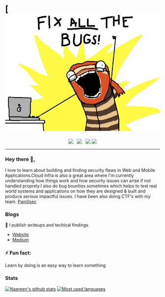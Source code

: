 # [![](https://raw.githubusercontent.com/streghstreek/streghstreek/main/fix.png)
<p align='center'>
<a href="https://andripwn.github.io"><img height="30" src="https://lh3.googleusercontent.com/ogw/ADGmqu-LIZ0cD-uJJFhG-Sa-c9GU1LVEvLgIiGOM9d6m-w=s83-c-mo"></a>&nbsp;&nbsp;
<a href="https://hackerone.com/stregh"><img height="30" src="https://pbs.twimg.com/profile_images/1278830625101733888/d0B5jW1O_400x400.png"></a>&nbsp;&nbsp;
<a href="https://twitter.com/pwn0sec"><img height="30" src="https://www.iotworldtoday.com/files/2017/04/twitter-logo-final-4.png"></a>
<a href="https://www.linkedin.com/in/andri-wahyudi-a3a250194/"><img height="30" src="https://cdn4.iconfinder.com/data/icons/social-messaging-ui-color-shapes-2-free/128/social-linkedin-circle-512.png"></a>
</p>

<hr> 

### Hey there 👋,

I love to learn about building and finding security flaws in Web and Mobile Applications.Cloud Infra is also a great area where I'm currently understanding how things work and how security issues can arise if not handled proprely.I also do bug bounties sometimes which helps to test real world systems and applications on how they are designed & built and produce serious impactful issues. I have been also doing CTF's with my team. 
[Pwn0sec](https://facebook.com/pwn0day/)


### Blogs
💌 I publish writeups and techical findings 
- [Website](https://duckoverflow.medium.com/)
- [Medium](https://medium.com/@duckoverflow)

### ⚡ Fun fact:
Learn by doing is an easy way to learn something

### Stats
[![Naereen's github stats](https://github-readme-stats.vercel.app/api?username=streghstreek&theme=blue-green&show_icons=true)](https://github.com/anuraghazra/github-readme-stats)
[![Most used languages](https://github-readme-stats.vercel.app/api/top-langs/?username=streghstreek&theme=blue-green&layout=compact)](https://github.com/anuraghazra/github-readme-stats)

